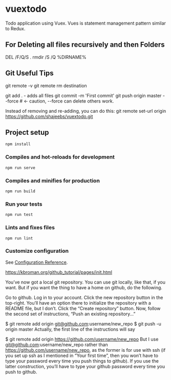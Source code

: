 # vuextodo
Todo application using Vuex. Vues is statement management pattern similar to Redux.

For Deleting all files recursively and then Folders
---------------------------------------------------
DEL /F/Q/S .
rmdir /S /Q %DIRNAME%

Git Useful Tips
--------------

git remote -v
git remote rm destination

git add .    - adds all files
git commit -m 'First commit'
git push origin master --force  # <- caution, --force can delete others work.

Instead of removing and re-adding, you can do this:
git remote set-url origin https://github.com/shajeebs/vuextodo.git



## Project setup
```
npm install
```

### Compiles and hot-reloads for development
```
npm run serve
```

### Compiles and minifies for production
```
npm run build
```

### Run your tests
```
npm run test
```

### Lints and fixes files
```
npm run lint
```

### Customize configuration
See [Configuration Reference](https://cli.vuejs.org/config/).

https://kbroman.org/github_tutorial/pages/init.html

You’ve now got a local git repository. You can use git locally, like that, if you want. But if you want the thing to have a home on github, do the following.

Go to github.
Log in to your account.
Click the new repository button in the top-right. You’ll have an option there to initialize the repository with a README file, but I don’t.
Click the “Create repository” button.
Now, follow the second set of instructions, “Push an existing repository…”

$ git remote add origin git@github.com:username/new_repo
$ git push -u origin master
Actually, the first line of the instructions will say

$ git remote add origin https://github.com/username/new_repo
But I use git@github.com:username/new_repo rather than https://github.com/username/new_repo, as the former is for use with ssh (if you set up ssh as I mentioned in “Your first time”, then you won’t have to type your password every time you push things to github). If you use the latter construction, you’ll have to type your github password every time you push to github.
